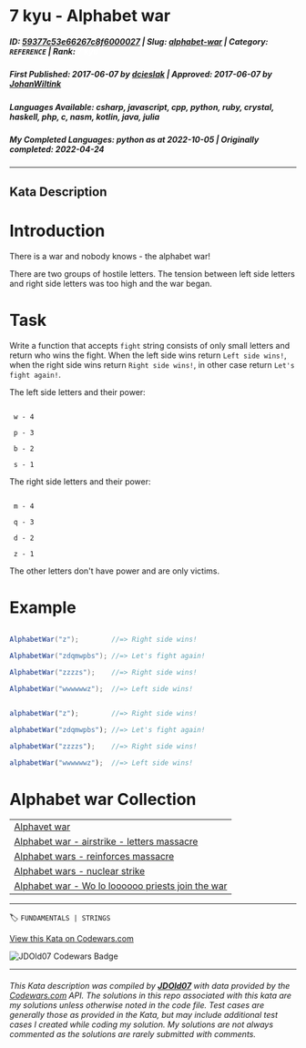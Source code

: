 # 7 kyu - Alphabet war

##### **ID**: [59377c53e66267c8f6000027](https://www.codewars.com/kata/59377c53e66267c8f6000027) | **Slug**: [alphabet-war](https://www.codewars.com/kata/59377c53e66267c8f6000027) | **Category**: `REFERENCE` | **Rank**: <span style="color:white">7 kyu</span>

##### **First Published**: 2017-06-07 ***by*** [dcieslak](https://www.codewars.com/users/dcieslak) | **Approved**: 2017-06-07 ***by*** [JohanWiltink](https://www.codewars.com/users/JohanWiltink)

##### **Languages Available**: csharp, javascript, cpp, python, ruby, crystal, haskell, php, c, nasm, kotlin, java, julia

##### **My Completed Languages**: python ***as at*** 2022-10-05 | **Originally completed**: 2022-04-24

---

## Kata Description


# Introduction



There is a war and nobody knows - the alphabet war!  

There are two groups of hostile letters. The tension between left side letters and right side letters was too high and the war began.



# Task



Write a function that accepts `fight` string consists of only small letters and return who wins the fight. When the left side wins return `Left side wins!`, when the right side wins return `Right side wins!`, in other case return `Let's fight again!`.



The left side letters and their power:

```

 w - 4

 p - 3

 b - 2

 s - 1

```

The right side letters and their power:

```

 m - 4

 q - 3

 d - 2

 z - 1

```

The other letters don't have power and are only victims.



# Example



```csharp

AlphabetWar("z");        //=> Right side wins!

AlphabetWar("zdqmwpbs"); //=> Let's fight again!

AlphabetWar("zzzzs");    //=> Right side wins!

AlphabetWar("wwwwwwz");  //=> Left side wins!

```

```javascript

alphabetWar("z");        //=> Right side wins!

alphabetWar("zdqmwpbs"); //=> Let's fight again!

alphabetWar("zzzzs");    //=> Right side wins!

alphabetWar("wwwwwwz");  //=> Left side wins!

```



# Alphabet war Collection



<table border="0" cellpadding="0" cellspacing="0">

<tr>

<td ><a href="https://www.codewars.com/kata/59377c53e66267c8f6000027" target="_blank">Alphavet war </a></td>

</tr>

<tr>

<td ><a href="https://www.codewars.com/kata/5938f5b606c3033f4700015a" target="_blank">Alphabet war - airstrike - letters massacre</a></td>

</tr>

<tr>

<td ><a href="https://www.codewars.com/kata/alphabet-wars-reinforces-massacre" target="_blank">Alphabet wars - reinforces massacre</a></td>

</tr>

<tr>

<td ><a href="https://www.codewars.com/kata/59437bd7d8c9438fb5000004" target="_blank">Alphabet wars - nuclear strike</a></td>

</tr>

<tr>

<td ><a href="https://www.codewars.com/kata/59473c0a952ac9b463000064" target="_blank">Alphabet war - Wo lo loooooo priests join the war</a></td>

</tr>

</table>





---


🏷 `FUNDAMENTALS | STRINGS`


[View this Kata on Codewars.com](https://www.codewars.com/kata/59377c53e66267c8f6000027)

![](https://www.codewars.com/users/jdold07/badges/large "JDOld07 Codewars Badge")

---

###### *This Kata description was compiled by [**JDOld07**](https://tpstech.dev) with data provided by the [Codewars.com](https://www.codewars.com) API.  The solutions in this repo associated with this kata are my solutions unless otherwise noted in the code file.  Test cases are generally those as provided in the Kata, but may include additional test cases I created while coding my solution.  My solutions are not always commented as the solutions are rarely submitted with comments.*
